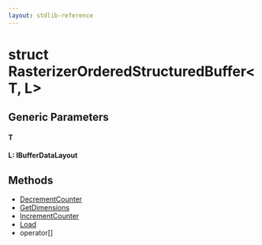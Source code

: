 ```yaml
---
layout: stdlib-reference
---
```


# struct RasterizerOrderedStructuredBuffer\<T, L\>

## Generic Parameters

#### T
#### L: IBufferDataLayout

## Methods

* [DecrementCounter](/stdlib-reference/types/RasterizerOrderedStructuredBuffer/DecrementCounter)
* [GetDimensions](/stdlib-reference/types/RasterizerOrderedStructuredBuffer/GetDimensions)
* [IncrementCounter](/stdlib-reference/types/RasterizerOrderedStructuredBuffer/IncrementCounter)
* [Load](/stdlib-reference/types/RasterizerOrderedStructuredBuffer/Load)
* operator\[\]

